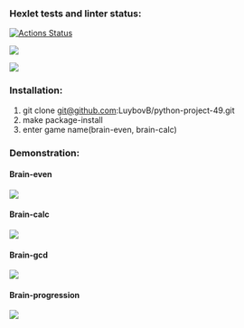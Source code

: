 ### Hexlet tests and linter status:
[![Actions Status](https://github.com/LuybovB/python-project-49/actions/workflows/hexlet-check.yml/badge.svg)](https://github.com/LuybovB/python-project-49/actions)

<a href="https://codeclimate.com/github/LuybovB/python-project-49/maintainability"><img src="https://api.codeclimate.com/v1/badges/038eb35db103bd0b40f2/maintainability" /></a> 

<a href="https://codeclimate.com/github/LuybovB/python-project-49/test_coverage"><img src="https://api.codeclimate.com/v1/badges/038eb35db103bd0b40f2/test_coverage" /></a>

### Installation:

1. git clone git@github.com:LuybovB/python-project-49.git
2. make package-install
3. enter game name(brain-even, brain-calc)

### Demonstration:

#### Brain-even

<a href="https://asciinema.org/a/vAWPnfNHF4I1WsdlnLYqRkFS7" target="_blank"><img src="https://asciinema.org/a/vAWPnfNHF4I1WsdlnLYqRkFS7.svg" /></a>

#### Brain-calc

<a href="https://asciinema.org/a/g402xoqQa9RfqK7Kvzf3seo4W" target="_blank"><img src="https://asciinema.org/a/g402xoqQa9RfqK7Kvzf3seo4W.svg" /></a>

#### Brain-gcd

<a href="https://asciinema.org/a/x1BZfQTZtbGN6I1WFGSVPnvEM" target="_blank"><img src="https://asciinema.org/a/x1BZfQTZtbGN6I1WFGSVPnvEM.svg" /></a>

#### Brain-progression

<a href="https://asciinema.org/a/RikqukRBQ1n0qnsZ8bCB9IeaN" target="_blank"><img src="https://asciinema.org/a/RikqukRBQ1n0qnsZ8bCB9IeaN.svg" /></a>
